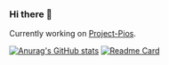 ### Hi there 👋

Currently working on [Project-Pios](https://github.com/AccessRetrieved/Project-Pios).

[![Anurag's GitHub stats](https://github-readme-stats.vercel.app/api?username=AccessRetrieved)](https://github.com/anuraghazra/github-readme-stats)
[![Readme Card](https://github-readme-stats.vercel.app/api/pin/?username=AccessRetrieved&repo=Project-Pios)](https://github.com/anuraghazra/github-readme-stats)
